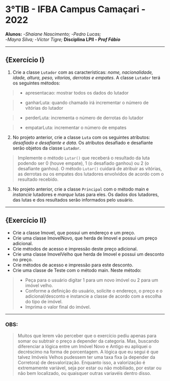 # 3°TIB - IFBA Campus Camaçari - 2022                   
**Alunos:**
    -_Shaiane Nascimento;_
    -_Pedro Lucas;_    
    -_Mayra Silva;_
    -_Víctor Tigre;_
**Disciplina LPII - _Prof Fábio_**
*** 
## {Exercício I}
1. Crie a classe `Lutador` com as características: *nome, nacionalidade, idade, altura, peso, vitorias, derrotas e empates*. A classe `Lutador` terá os seguintes métodos:

> - apresentacao: mostrar todos os dados do lutador

> - ganharLuta: quando chamado irá incrementar o número de vitórias do lutador

> - perderLuta: incrementa o número de derrotas do lutador

> - empatarLuta: incrementar o número de empates

2. No projeto anterior, crie a classe `Luta` com os seguintes atributos: *desafiado e  desafiante e data.* Os atributos desafiado e desafiante serão objetos da classe `Lutador`.
> Implemente o método `Lutar()` que receberá o resultado da luta podendo ser 0 (houve empate), 1 (o desafiado ganhou) ou 2 (o desafiante ganhou).
> O método `Lutar()` cuidará de atribuir as vitórias, as derrotas ou os empates dos lutadores envolvidos de acordo com o resultado recebido.


3. No projeto anterior, crie a classe `Principal` com o método main e *instancie* lutadores e *marque* lutas para eles. Os dados dos lutadores, das lutas e dos resultados serão informados pelo usuário.

--- 

## {Exercício II}
- Crie a classe Imovel, que possui um endereço e um preço.
- Crie uma classe ImovelNovo, que herda de Imovel e possui um preço adicional.
- Crie métodos de acesso e impressão deste preço adicional.
- Crie uma classe ImovelVelho que herda de Imovel e possui um desconto no preço.
- Crie métodos de acesso e impressão para este desconto.
- Crie uma classe de Teste com o método main.
Neste método:
> - Peça para o usuário digitar 1 para um novo imóvel ou 2 para um imóvel velho.
> - Conforme a definição do usuário, solicite o endereço, o preço e o adicional/desconto e instancie a classe de acordo com a escolha do tipo de imóvel.
> - Imprima o valor final do imóvel.

___ 
### OBS:
> Muitos que lerem vão perceber que o exercício pediu apenas para somar ou subtrair o preço a depender da categoria. Mas, buscando diferenciar a lógica entre um Imóvel Novo e Antigo eu apliquei o decréscimo na forma de porcentagem.
> A lógica que eu segui é que talvez Imóveis Velhos pudessem ter uma taxa fixa (a depender da Corretora) de desvalorização. Enquanto isso, a valorização é extremamente variável, seja por estar ou não mobiliado, por estar ou não bem localizado, ou quaisquer outras variavéis dentro disso.   